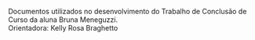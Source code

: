 Documentos utilizados no desenvolvimento do Trabalho de Conclusão de Curso da aluna Bruna Meneguzzi. <br>
Orientadora: Kelly Rosa Braghetto
